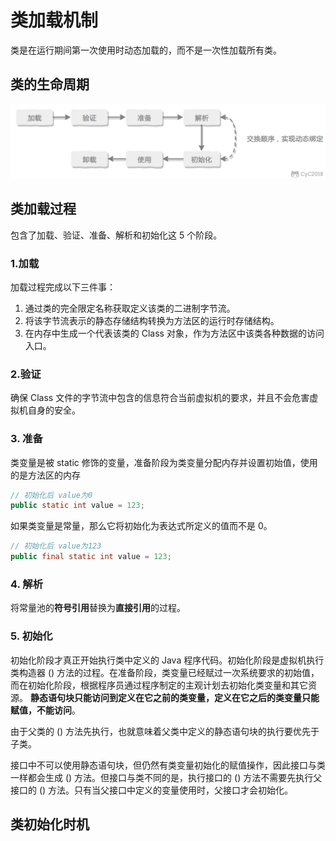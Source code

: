 # 类加载机制

类是在运行期间第一次使用时动态加载的，而不是一次性加载所有类。

## 类的生命周期

![title](https://raw.githubusercontent.com/pallcard/noteImg/master/noteImg/2020/03/17/1584430862257-1584430862260.png)

## 类加载过程
包含了加载、验证、准备、解析和初始化这 5 个阶段。

### 1.加载
加载过程完成以下三件事：
1. 通过类的完全限定名称获取定义该类的二进制字节流。
2. 将该字节流表示的静态存储结构转换为方法区的运行时存储结构。
3. 在内存中生成一个代表该类的 Class 对象，作为方法区中该类各种数据的访问入口。

### 2.验证

确保 Class 文件的字节流中包含的信息符合当前虚拟机的要求，并且不会危害虚拟机自身的安全。

### 3. 准备

类变量是被 static 修饰的变量，准备阶段为类变量分配内存并设置初始值，使用的是方法区的内存
```java
// 初始化后 value为0
public static int value = 123;
```
如果类变量是常量，那么它将初始化为表达式所定义的值而不是 0。
```java
// 初始化后 value为123
public final static int value = 123;
```

### 4. 解析

将常量池的**符号引用**替换为**直接引用**的过程。

### 5. 初始化
初始化阶段才真正开始执行类中定义的 Java 程序代码。初始化阶段是虚拟机执行类构造器 <clinit>() 方法的过程。在准备阶段，类变量已经赋过一次系统要求的初始值，而在初始化阶段，根据程序员通过程序制定的主观计划去初始化类变量和其它资源。
**静态语句块只能访问到定义在它之前的类变量，定义在它之后的类变量只能赋值，不能访问**。

由于父类的 <clinit>() 方法先执行，也就意味着父类中定义的静态语句块的执行要优先于子类。

接口中不可以使用静态语句块，但仍然有类变量初始化的赋值操作，因此接口与类一样都会生成 <clinit>() 方法。但接口与类不同的是，执行接口的 <clinit>() 方法不需要先执行父接口的 <clinit>() 方法。只有当父接口中定义的变量使用时，父接口才会初始化。

## 类初始化时机
